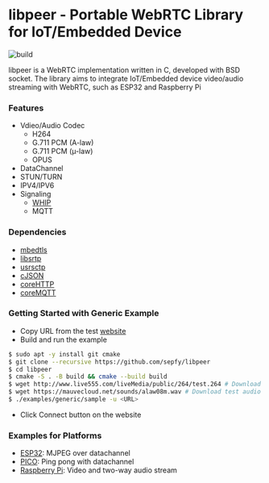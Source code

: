 # libpeer - Portable WebRTC Library for IoT/Embedded Device

![build](https://github.com/sepfy/pear/actions/workflows/build.yml/badge.svg)

libpeer is a WebRTC implementation written in C, developed with BSD socket. The library aims to integrate IoT/Embedded device video/audio streaming with WebRTC, such as ESP32 and Raspberry Pi

### Features

- Vdieo/Audio Codec
  - H264
  - G.711 PCM (A-law)
  - G.711 PCM (µ-law)
  - OPUS
- DataChannel
- STUN/TURN
- IPV4/IPV6
- Signaling
  - [WHIP](https://www.ietf.org/archive/id/draft-ietf-wish-whip-01.html)
  - MQTT

### Dependencies

* [mbedtls](https://github.com/Mbed-TLS/mbedtls)
* [libsrtp](https://github.com/cisco/libsrtp)
* [usrsctp](https://github.com/sctplab/usrsctp)
* [cJSON](https://github.com/DaveGamble/cJSON.git)
* [coreHTTP](https://github.com/FreeRTOS/coreHTTP)
* [coreMQTT](https://github.com/FreeRTOS/coreMQTT)

### Getting Started with Generic Example
- Copy URL from the test [website](https://sepfy.github.io/libpeer)
- Build and run the example
```bash
$ sudo apt -y install git cmake
$ git clone --recursive https://github.com/sepfy/libpeer
$ cd libpeer
$ cmake -S . -B build && cmake --build build
$ wget http://www.live555.com/liveMedia/public/264/test.264 # Download test video file
$ wget https://mauvecloud.net/sounds/alaw08m.wav # Download test audio file
$ ./examples/generic/sample -u <URL>
```
- Click Connect button on the website

### Examples for Platforms
- [ESP32](https://github.com/sepfy/libpeer/tree/main/examples/esp32): MJPEG over datachannel
- [PICO](https://github.com/sepfy/libpeer/tree/main/examples/pico): Ping pong with datachannel
- [Raspberry Pi](https://github.com/sepfy/libpeer/tree/main/examples/raspberrypi): Video and two-way audio stream
